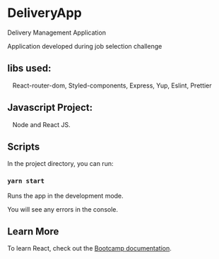 # DeliveryApp

Delivery Management Application

Application developed during job selection challenge


## libs used:
  
 React-router-dom, Styled-components, Express, Yup, Eslint, Prettier
 
## Javascript Project:
 
 Node and React JS.

## Scripts

In the project directory, you can run:

### `yarn start`

Runs the app in the development mode.<br />

You will see any errors in the console.

## Learn More

To learn React, check out the [Bootcamp documentation](https://rocketseat.com.br).<br />

